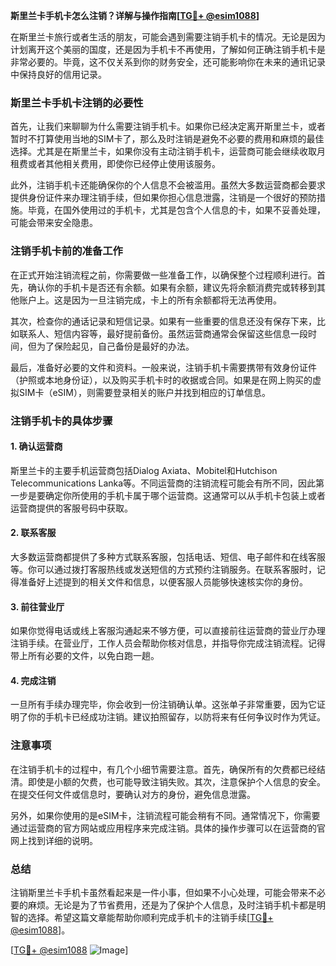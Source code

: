 **斯里兰卡手机卡怎么注销？详解与操作指南[[TG💪+ @esim1088](https://t.me/s/esim1088)]**

在斯里兰卡旅行或者生活的朋友，可能会遇到需要注销手机卡的情况。无论是因为计划离开这个美丽的国度，还是因为手机卡不再使用，了解如何正确注销手机卡是非常必要的。毕竟，这不仅关系到你的财务安全，还可能影响你在未来的通讯记录中保持良好的信用记录。

### 斯里兰卡手机卡注销的必要性

首先，让我们来聊聊为什么需要注销手机卡。如果你已经决定离开斯里兰卡，或者暂时不打算使用当地的SIM卡了，那么及时注销是避免不必要的费用和麻烦的最佳选择。尤其是在斯里兰卡，如果你没有主动注销手机卡，运营商可能会继续收取月租费或者其他相关费用，即使你已经停止使用该服务。

此外，注销手机卡还能确保你的个人信息不会被滥用。虽然大多数运营商都会要求提供身份证件来办理注销手续，但如果你担心信息泄露，注销是一个很好的预防措施。毕竟，在国外使用过的手机卡，尤其是包含个人信息的卡，如果不妥善处理，可能会带来安全隐患。

### 注销手机卡前的准备工作

在正式开始注销流程之前，你需要做一些准备工作，以确保整个过程顺利进行。首先，确认你的手机卡是否还有余额。如果有余额，建议先将余额消费完或转移到其他账户上。这是因为一旦注销完成，卡上的所有余额都将无法再使用。

其次，检查你的通话记录和短信记录。如果有一些重要的信息还没有保存下来，比如联系人、短信内容等，最好提前备份。虽然运营商通常会保留这些信息一段时间，但为了保险起见，自己备份是最好的办法。

最后，准备好必要的文件和资料。一般来说，注销手机卡需要携带有效身份证件（护照或本地身份证），以及购买手机卡时的收据或合同。如果是在网上购买的虚拟SIM卡（eSIM），则需要登录相关的账户并找到相应的订单信息。

### 注销手机卡的具体步骤

#### 1. 确认运营商

斯里兰卡的主要手机运营商包括Dialog Axiata、Mobitel和Hutchison Telecommunications Lanka等。不同运营商的注销流程可能会有所不同，因此第一步是要确定你所使用的手机卡属于哪个运营商。这通常可以从手机卡包装上或者运营商提供的客服号码中获取。

#### 2. 联系客服

大多数运营商都提供了多种方式联系客服，包括电话、短信、电子邮件和在线客服等。你可以通过拨打客服热线或发送短信的方式预约注销服务。在联系客服时，记得准备好上述提到的相关文件和信息，以便客服人员能够快速核实你的身份。

#### 3. 前往营业厅

如果你觉得电话或线上客服沟通起来不够方便，可以直接前往运营商的营业厅办理注销手续。在营业厅，工作人员会帮助你核对信息，并指导你完成注销流程。记得带上所有必要的文件，以免白跑一趟。

#### 4. 完成注销

一旦所有手续办理完毕，你会收到一份注销确认单。这张单子非常重要，因为它证明了你的手机卡已经成功注销。建议拍照留存，以防将来有任何争议时作为凭证。

### 注意事项

在注销手机卡的过程中，有几个小细节需要注意。首先，确保所有的欠费都已经结清。即使是小额的欠费，也可能导致注销失败。其次，注意保护个人信息的安全。在提交任何文件或信息时，要确认对方的身份，避免信息泄露。

另外，如果你使用的是eSIM卡，注销流程可能会稍有不同。通常情况下，你需要通过运营商的官方网站或应用程序来完成注销。具体的操作步骤可以在运营商的官网上找到详细的说明。

### 总结

注销斯里兰卡手机卡虽然看起来是一件小事，但如果不小心处理，可能会带来不必要的麻烦。无论是为了节省费用，还是为了保护个人信息，及时注销手机卡都是明智的选择。希望这篇文章能帮助你顺利完成手机卡的注销手续[[TG💪+ @esim1088](https://t.me/s/esim1088)]。

[[TG💪+ @esim1088](https://t.me/s/esim1088) ![Image](https://i.postimg.cc/4NQfJmqS/Snipaste-2025-05-13-00-14-12.png)]
